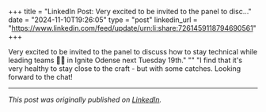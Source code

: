 +++
title = "LinkedIn Post: Very excited to be invited to the panel to disc..."
date = "2024-11-10T19:26:05"
type = "post"
linkedin_url = "https://www.linkedin.com/feed/update/urn:li:share:7261459118794690561"
+++

Very excited to be invited to the panel to discuss how to stay technical while leading teams 👨‍💻 in Ignite Odense next Tuesday 19th."
""
"I find that it's very healthy to stay close to the craft - but with some catches. Looking forward to the chat!

---

*This post was originally published on [LinkedIn](https://www.linkedin.com/in/adrianmoreno/recent-activity/all/).*